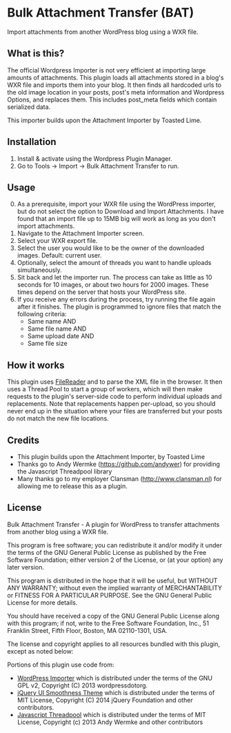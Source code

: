 Bulk Attachment Transfer (BAT)
==============================

Import attachments from another WordPress blog using a WXR file.

What is this?
-------------
The official Wordpress Importer is not very efficient at importing large amounts of attachments. This plugin loads all
attachments stored in a blog's WXR file and imports them into your blog. It then finds all hardcoded urls to
the old image location in your posts, post's meta information and Wordpress Options, and replaces them.
This includes post_meta fields which contain serialized data.

This importer builds upon the Attachment Importer by Toasted Lime.

Installation
------------
1. Install & activate using the Wordpress Plugin Manager.
3. Go to Tools -> Import -> Bulk Attachment Transfer to run.

Usage
-----
0. As a prerequisite, import your WXR file using the WordPress importer, but do not select the option to Download and Import Attachments. I have found that an import file up to 15MB big will work as long as you don't import attachments.
1. Navigate to the Attachment Importer screen.
2. Select your WXR export file.
3. Select the user you would like to be the owner of the downloaded images. Default: current user.
4. Optionally, select the amount of threads you want to handle uploads simultaneously.
4. Sit back and let the importer run. The process can take as little as 10 seconds for 10 images, or about two hours for 2000 images. These times depend on the server that hosts your WordPress site.
5. If you receive any errors during the process, try running the file again after it finishes.  The plugin is programmed to ignore files that match the following criteria:
   * Same name AND
   * Same file name AND
   * Same upload date AND
   * Same file size

How it works
------------
This plugin uses [FileReader](https://developer.mozilla.org/en-US/docs/Web/API/FileReader) and to parse the XML file 
in the browser. It then uses a Thread Pool to start a group of workers, which will then make requests to the plugin's
server-side code to perform individual uploads and replacements. Note that replacements happen per-upload, so you should
never end up in the situation where your files are transferred but your posts do not match the new file locations.

Credits
-------
- This plugin builds upon the Attachment Importer, by Toasted Lime
- Thanks go to Andy Wermke (https://github.com/andywer) for providing the Javascript Threadpool library
- Many thanks go to my employer Clansman (http://www.clansman.nl) for allowing me to release this as a plugin.

License
-------
Bulk Attachment Transfer - A plugin for WordPress to transfer attachments from another blog using a WXR file.

This program is free software; you can redistribute it and/or modify it under the terms of the GNU General Public License as published by the Free Software Foundation; either version 2 of the License, or (at your option) any later version.

This program is distributed in the hope that it will be useful, but WITHOUT ANY WARRANTY; without even the implied warranty of MERCHANTABILITY or FITNESS FOR A PARTICULAR PURPOSE.  See the GNU General Public License for more details.

You should have received a copy of the GNU General Public License along with this program; if not, write to the Free Software Foundation, Inc., 51 Franklin Street, Fifth Floor, Boston, MA  02110-1301, USA.

The license and copyright applies to all resources bundled with this plugin, except as noted below:

Portions of this plugin use code from:

* [WordPress Importer](http://wordpress.org/extend/plugins/wordpress-importer/) which is distributed under the terms of the GNU GPL v2, Copyright (C) 2013 wordpressdotorg.
* [jQuery UI Smoothness Theme](http://jqueryui.com/themeroller/) which is distributed under the terms of MIT License, Copyright (C) 2014 jQuery Foundation and other contributors.
* [Javascript Threadpool](https://github.com/andywer/threadpool-js/blob/master/) which is distributed under the terms of MIT License, Copyright (c) 2013 Andy Wermke and other contributors